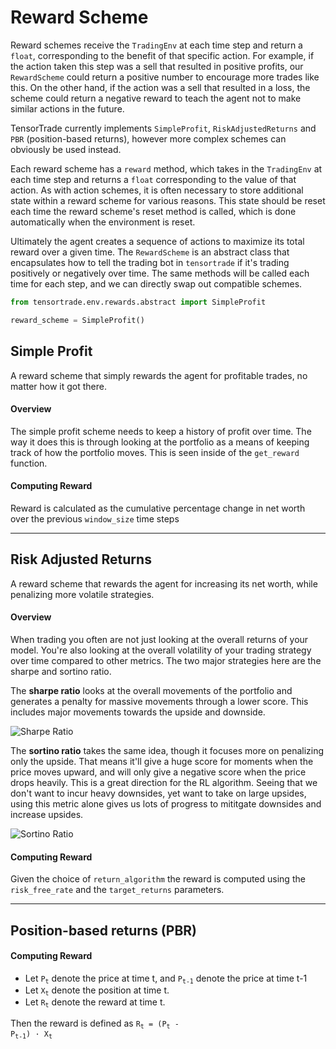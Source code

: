 # Reward Scheme

Reward schemes receive the `TradingEnv` at each time step and return a `float`, corresponding to the benefit of that specific action. For example, if the action taken this step was a sell that resulted in positive profits, our `RewardScheme` could return a positive number to encourage more trades like this. On the other hand, if the action was a sell that resulted in a loss, the scheme could return a negative reward to teach the agent not to make similar actions in the future.

TensorTrade currently implements `SimpleProfit`, `RiskAdjustedReturns` and `PBR` (position-based returns), however more complex schemes can obviously be used instead.

Each reward scheme has a `reward` method, which takes in the `TradingEnv` at each time step and returns a `float` corresponding to the value of that action. As with action schemes, it is often necessary to store additional state within a reward scheme for various reasons. This state should be reset each time the reward scheme's reset method is called, which is done automatically when the environment is reset.

Ultimately the agent creates a sequence of actions to maximize its total reward over a given time. The `RewardScheme` is an abstract class that encapsulates how to tell the trading bot in `tensortrade` if it's trading positively or negatively over time. The same methods will be called each time for each step, and we can directly swap out compatible schemes.

```python
from tensortrade.env.rewards.abstract import SimpleProfit

reward_scheme = SimpleProfit()
```


## Simple Profit
A reward scheme that simply rewards the agent for profitable trades, no matter how it got there.

#### Overview
The simple profit scheme needs to keep a history of profit over time. The way it does this is through looking at the portfolio as a means of keeping track of how the portfolio moves. This is seen inside of the `get_reward` function.

#### Computing Reward
Reward is calculated as the cumulative percentage change in net worth over the previous `window_size` time steps

<hr>

## Risk Adjusted Returns
A reward scheme that rewards the agent for increasing its net worth, while penalizing more volatile strategies.

#### Overview
When trading you often are not just looking at the overall returns of your model. You're also looking at the overall volatility of your trading strategy over time compared to other metrics. The two major strategies here are the sharpe and sortino ratio.

The **sharpe ratio** looks at the overall movements of the portfolio and generates a penalty for massive movements through a lower score. This includes major movements towards the upside and downside.

![Sharpe Ratio](../_static/images/sharpe.png)

The **sortino ratio** takes the same idea, though it focuses more on penalizing only the upside. That means it'll give a huge score for moments when the price moves upward, and will only give a negative score when the price drops heavily. This is a great direction for the RL algorithm. Seeing that we don't want to incur heavy downsides, yet want to take on large upsides, using this metric alone gives us lots of progress to mititgate downsides and increase upsides.

![Sortino Ratio](../_static/images/sortino.png)

#### Computing Reward
Given the choice of `return_algorithm` the reward is computed using the `risk_free_rate` and the `target_returns` parameters.

<hr>

## Position-based returns (PBR)

#### Computing Reward

* Let <code>P<sub>t</sub></code> denote the price at time t, and <code>P<sub>t-1</sub></code> denote the price at time t-1
* Let <code>X<sub>t</sub></code> denote the position at time t.
* Let <code>R<sub>t</sub></code> denote the reward at time t.

Then the reward is defined as <code>R<sub>t</sub> = (P<sub>t</sub> - P<sub>t-1</sub>) &middot; X<sub>t</sub></code>

